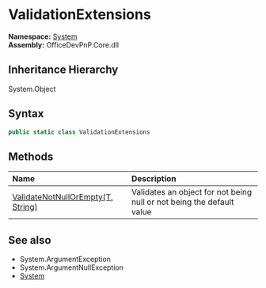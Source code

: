 # ValidationExtensions
  

**Namespace:** [System](System.md)  
**Assembly:** OfficeDevPnP.Core.dll  
## Inheritance Hierarchy
System.Object  


## Syntax
```C#
public static class ValidationExtensions
```
## Methods
|**Name**|**Description**|
|:-----|:-----|
| [ValidateNotNullOrEmpty(T, String)](System.ValidationExtensions.4b2ec538.md) | Validates an object for not being null or not being the default value
## See also
- System.ArgumentException
- System.ArgumentNullException
- [System](System.md)
